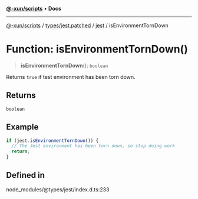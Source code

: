 [**@-xun/scripts**](../../../../../README.md) • **Docs**

***

[@-xun/scripts](../../../../../README.md) / [types/jest.patched](../../../README.md) / [jest](../README.md) / isEnvironmentTornDown

# Function: isEnvironmentTornDown()

> **isEnvironmentTornDown**(): `boolean`

Returns `true` if test environment has been torn down.

## Returns

`boolean`

## Example

```ts
if (jest.isEnvironmentTornDown()) {
  // The Jest environment has been torn down, so stop doing work
  return;
}
```

## Defined in

node\_modules/@types/jest/index.d.ts:233
